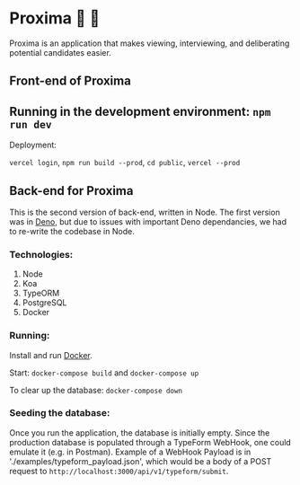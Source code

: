 # Proxima 🚀 🌌

Proxima is an application that makes viewing, interviewing, and deliberating potential candidates easier.

## Front-end of Proxima

Running in the development environment:
`npm run dev`
--
Deployment:

`vercel login`, `npm run build --prod`, `cd public`, `vercel --prod`

## Back-end for Proxima

This is the second version of back-end, written in Node. The first version was in [Deno](https://deno.land/), but due to issues with important Deno dependancies, we had to re-write the codebase in Node.

### Technologies:

1. Node
2. Koa
3. TypeORM
4. PostgreSQL
5. Docker

### Running:

Install and run [Docker](https://docs.docker.com/get-docker/).

Start:
`docker-compose build` and `docker-compose up`

To clear up the database:
`docker-compose down`

### Seeding the database:

Once you run the application, the database is initially empty. Since the production database is populated through a TypeForm WebHook, one could emulate it (e.g. in Postman). Example of a WebHook Payload is in './examples/typeform_payload.json', which would be a body of a POST request to `http://localhost:3000/api/v1/typeform/submit`.
